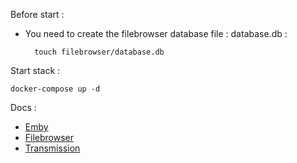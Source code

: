 Before start : 
- You need to create the filebrowser database file : database.db :

        touch filebrowser/database.db

Start stack :  

    docker-compose up -d

Docs : 

- [Emby](https://hub.docker.com/r/emby/embyserver)
- [Filebrowser](https://filebrowser.org/installation) 
- [Transmission](https://hub.docker.com/r/linuxserver/transmission)
